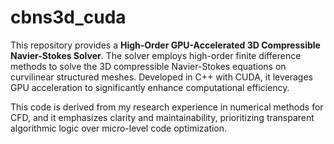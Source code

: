 # cbns3d_cuda
This repository provides a **High-Order GPU-Accelerated 3D Compressible Navier-Stokes Solver**. The solver employs high-order finite difference methods to solve the 3D compressible Navier-Stokes equations on curvilinear structured meshes. Developed in C++ with CUDA, it leverages GPU acceleration to significantly enhance computational efficiency. 

This code is derived from my research experience in numerical methods for CFD, and it emphasizes clarity and maintainability, prioritizing transparent algorithmic logic over micro-level code optimization.
